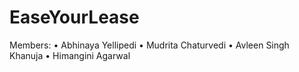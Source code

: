 # EaseYourLease

Members:
•	Abhinaya Yellipedi
•	Mudrita Chaturvedi
•	Avleen Singh Khanuja
•	Himangini Agarwal

